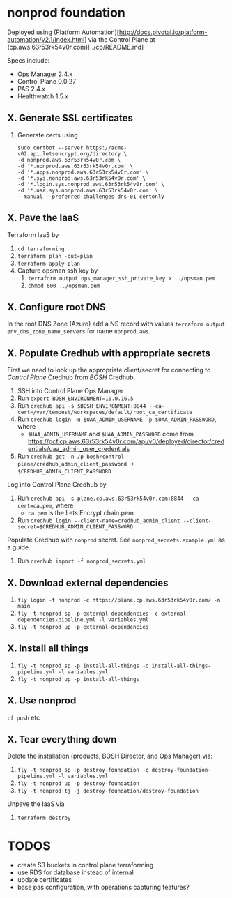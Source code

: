 # nonprod foundation

Deployed using (Platform Automation)[http://docs.pivotal.io/platform-automation/v2.1/index.html] via the Control Plane at (cp.aws.63r53rk54v0r.com)[../cp/README.md]

Specs include:
- Ops Manager 2.4.x
- Control Plane 0.0.27
- PAS 2.4.x
- Healthwatch 1.5.x

## X. Generate SSL certificates

1. Generate certs using
    ```
    sudo certbot --server https://acme-v02.api.letsencrypt.org/directory \
    -d nonprod.aws.63r53rk54v0r.com \
    -d '*.nonprod.aws.63r53rk54v0r.com' \
    -d '*.apps.nonprod.aws.63r53rk54v0r.com' \
    -d '*.sys.nonprod.aws.63r53rk54v0r.com' \
    -d '*.login.sys.nonprod.aws.63r53rk54v0r.com' \
    -d '*.uaa.sys.nonprod.aws.63r53rk54v0r.com' \
    --manual --preferred-challenges dns-01 certonly
    ```

## X. Pave the IaaS

Terraform IaaS by
1. `cd terraforming`
1. `terraform plan -out=plan`
1. `terraform apply plan`
1. Capture opsman ssh key by
    1. `terraform output ops_manager_ssh_private_key > ../opsman.pem`
    1. `chmod 600 ../opsman.pem`

## X. Configure root DNS

In the root DNS Zone (Azure) add a NS record with values `terraform output env_dns_zone_name_servers` for name `nonprod.aws`.

## X. Populate Credhub with appropriate secrets

First we need to look up the appropriate client/secret for connecting to *Control Plane* Credhub from *BOSH* Credhub.
1. SSH into Control Plane Ops Manager
1. Run `export BOSH_ENVIRONMENT=10.0.16.5`
1. Run `credhub api -s $BOSH_ENVIRONMENT:8844 --ca-cert=/var/tempest/workspaces/default/root_ca_certificate`
1. Run `credhub login -u $UAA_ADMIN_USERNAME -p $UAA_ADMIN_PASSWORD`, where
    - `$UAA_ADMIN_USERNAME` and `$UAA_ADMIN_PASSWORD` come from https://pcf.cp.aws.63r53rk54v0r.com/api/v0/deployed/director/credentials/uaa_admin_user_credentials
1. Run `credhub get -n /p-bosh/control-plane/credhub_admin_client_password` -> `$CREDHUB_ADMIN_CLIENT_PASSWORD`

Log into Control Plane Credhub by
1. Run `credhub api -s plane.cp.aws.63r53rk54v0r.com:8844 --ca-cert=ca.pem`, where
    - `ca.pem` is the Lets Encrypt chain.pem
1. Run `credhub login --client-name=credhub_admin_client --client-secret=$CREDHUB_ADMIN_CLIENT_PASSWORD`

Populate Credhub with `nonprod` secret. See `nonprod_secrets.example.yml` as a guide.
1. Run `credhub import -f nonprod_secrets.yml`

## X. Download external dependencies

1. `fly login -t nonprod -c https://plane.cp.aws.63r53rk54v0r.com/ -n main`
1. `fly -t nonprod sp -p external-dependencies -c external-dependencies-pipeline.yml -l variables.yml`
1. `fly -t nonprod up -p external-dependencies`


## X. Install all things

1. `fly -t nonprod sp -p install-all-things -c install-all-things-pipeline.yml -l variables.yml`
1. `fly -t nonprod up -p install-all-things`

## X. Use nonprod

`cf push` etc

## X. Tear everything down

Delete the installation (products, BOSH Director, and Ops Manager) via:
1. `fly -t nonprod sp -p destroy-foundation -c destroy-foundation-pipeline.yml -l variables.yml`
1. `fly -t nonprod up -p destroy-foundation`
1. `fly -t nonprod tj -j destroy-foundation/destroy-foundation`

Unpave the IaaS via
1. `terraform destroy`

# TODOS

- create S3 buckets in control plane terraforming
- use RDS for database instead of internal
- update certificates
- base pas configuration, with operations capturing features?
